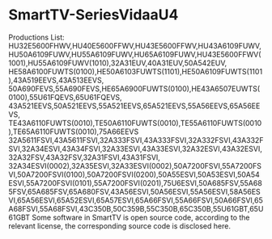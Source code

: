# SmartTV-SeriesVidaaU4
Productions List:
HU32E5600FHWV,HU40E5600FFWV,HU43E5600FFWV,HU43A6109FUWV,HU50A6109FUWV,HU55A6109FUWV,HU65A6109FUWV,HU43E5600FFWV(1001),HU55A6109FUWV(1010),32A31EUV,40A31EUV,50A542EUV,
HE58A6100FUWTS(0100),HE50A6103FUWTS(1101),HE50A6109FUWTS(1101),43A519EEVS,43A513EEVS,
50A690FEVS,55A690FEVS,HE65A6900FUWTS(0100),HE43A6507EUWTS(0100),55U61FQEVS,65U61FQEVS,
43A521EEVS,50A521EEVS,55A521EEVS,65A521EEVS,55A56EEVS,65A56EEVS,
TE43A6110FUWTS(0010),TE50A6110FUWTS(0010),TE55A6110FUWTS(0010),TE65A6110FUWTS(0010),75A66EEVS
32A5611FSVI,43A5611FSVI,32A333FSVI,43A333FSVI,32A332FSVI,43A332FSVI,32A34ESVI,43A34FSVI,32A33ESVI,43A33ESVI,32A32ESVI,43A32ESVI,32A32FSV,43A32FSV,32A31FSVI,43A31FSVI,
32A34ESVI(0002),32A35ESVI,32A33ESVI(0002),50A7200FSVI,55A7200FSVI,50A7200FSVI(0100),50A7200FSVI(0200),50A55ESVI,50A53ESVI,50A54ESVI,55A7200FSVI(0101),55A7200FSVI(0201),75U6ESVI,50A685FSV,55A685FSV,65A685FSV,65A680FSV,43A56ESVI,50A56ESVI,55A56ESVI,58A56ESVI,65A56ESVI,65A52ESVI,65A57ESVI,65A66FSVI,55A66FSVI,50A66FSVI,65A68FSVI,55A68FSVI,43C350B,50C359B,55C350B,65C350B,55U61GBT,65U61GBT
Some software in SmartTV is open source code, according to the relevant license, the corresponding source code is disclosed here.
